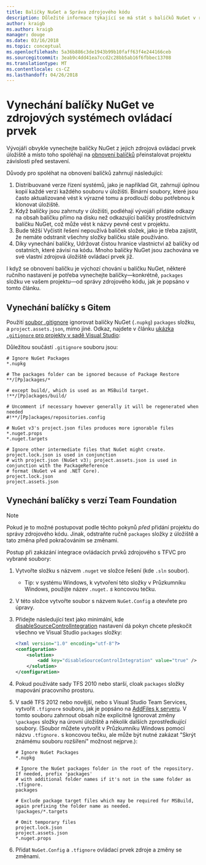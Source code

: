 ```yaml
---
title: Balíčky NuGet a Správa zdrojového kódu
description: Důležité informace týkající se má stát s balíčků NuGet v rámci správy verzí a zdroj řízení systémů a jak vynechejte balíčky s git a TFVC.
author: kraigb
ms.author: kraigb
manager: douge
ms.date: 03/16/2018
ms.topic: conceptual
ms.openlocfilehash: 5a36b886c3de1943b99b10faff63f4e244166ceb
ms.sourcegitcommit: 3eab9c4dd41ea7ccd2c28bb5ab16f6fbbec13708
ms.translationtype: MT
ms.contentlocale: cs-CZ
ms.lasthandoff: 04/26/2018
---
```

# <a name="omitting-nuget-packages-in-source-control-systems"></a>Vynechání balíčky NuGet ve zdrojových systémech ovládací prvek

Vývojáři obvykle vynechejte balíčky NuGet z jejich zdrojová ovládací prvek úložiště a místo toho spoléhají na [obnovení balíčků](package-restore.md) přeinstalovat projektu závislosti před sestavení.

Důvody pro spoléhat na obnovení balíčků zahrnují následující:

1. Distribuované verze řízení systémů, jako je například Git, zahrnují úplnou kopií každé verzi každého souboru v úložišti. Binární soubory, které jsou často aktualizované vést k výrazné tomu a prodlouží dobu potřebnou k klonovat úložiště.
1. Když balíčky jsou zahrnuty v úložišti, podléhají vývojáři přidáte odkazy na obsah balíčku přímo na disku než odkazující balíčky prostřednictvím balíčku NuGet, což může vést k názvy pevně cest v projektu.
1. Bude těžší Vyčistit řešení nepoužívá balíček složek, jako je třeba zajistit, že nemáte odstranit všechny složky balíčku stále používáno.
1. Díky vynechání balíčky, Udržovat čistou hranice vlastnictví až balíčky od ostatních, které závisí na kódu. Mnoho balíčky NuGet jsou zachována ve své vlastní zdrojová úložiště ovládací prvek již.

I když se obnovení balíčku je výchozí chování u balíčku NuGet, některé ručního nastavení je potřeba vynechejte balíčky&mdash;konkrétně, `packages` složku ve vašem projektu&mdash;od správy zdrojového kódu, jak je popsáno v tomto článku.

## <a name="omitting-packages-with-git"></a>Vynechání balíčky s Gitem

Použití [soubor .gitignore](https://git-scm.com/docs/gitignore) ignorovat balíčky NuGet (`.nupkg`) `packages` složku, a `project.assets.json`, mimo jiné. Odkaz, najdete v článku [ukázka `.gitignore` pro projekty v sadě Visual Studio](https://github.com/github/gitignore/blob/master/VisualStudio.gitignore):

Důležitou součástí `.gitignore` souboru jsou:

```gitignore
# Ignore NuGet Packages
*.nupkg

# The packages folder can be ignored because of Package Restore
**/[Pp]ackages/*

# except build/, which is used as an MSBuild target.
!**/[Pp]ackages/build/

# Uncomment if necessary however generally it will be regenerated when needed
#!**/[Pp]ackages/repositories.config

# NuGet v3's project.json files produces more ignorable files
*.nuget.props
*.nuget.targets

# Ignore other intermediate files that NuGet might create. project.lock.json is used in conjunction
# with project.json (NuGet v3); project.assets.json is used in conjunction with the PackageReference
# format (NuGet v4 and .NET Core).
project.lock.json
project.assets.json
```

## <a name="omitting-packages-with-team-foundation-version-control"></a>Vynechání balíčky s verzí Team Foundation

> [!Note]
> Pokud je to možné postupovat podle těchto pokynů *před* přidání projektu do správy zdrojového kódu. Jinak, odstraňte ručně `packages` složky z úložiště a tato změna před pokračováním se změnami.

Postup při zakázání integrace ovládacích prvků zdrojového s TFVC pro vybrané soubory:

1. Vytvořte složku s názvem `.nuget` ve složce řešení (kde `.sln` soubor).
    - Tip: v systému Windows, k vytvoření této složky v Průzkumníku Windows, použijte název `.nuget.` *s* koncovou tečku.

1. V této složce vytvořte soubor s názvem `NuGet.Config` a otevřete pro úpravy.

1. Přidejte následující text jako minimální, kde [disableSourceControlIntegration](../reference/nuget-config-file.md#solution-section) nastavení dá pokyn chcete přeskočit všechno ve Visual Studio `packages` složky:

   ```xml
   <?xml version="1.0" encoding="utf-8"?>
   <configuration>
       <solution>
           <add key="disableSourceControlIntegration" value="true" />
       </solution>
   </configuration>
   ```

1. Pokud používáte sady TFS 2010 nebo starší, cloak `packages` složky mapování pracovního prostoru.

1. V sadě TFS 2012 nebo novější, nebo s Visual Studio Team Services, vytvořit `.tfignore` souboru, jak je popsáno na [AddFiles k serveru](https://www.visualstudio.com/en-us/docs/tfvc/add-files-server#tfignore). V tomto souboru zahrnout obsah níže explicitně Ignorovat změny `\packages` složky na úrovni úložiště a několik dalších zprostředkující soubory. (Soubor můžete vytvořit v Průzkumníku Windows pomocí názvu `.tfignore.` s koncovou tečku, ale může být nutné zakázat "Skrýt známému souboru rozšíření" možnost nejprve.):

   ```cli
   # Ignore NuGet Packages
   *.nupkg

   # Ignore the NuGet packages folder in the root of the repository. If needed, prefix 'packages'
   # with additional folder names if it's not in the same folder as .tfignore.   
   packages

   # Exclude package target files which may be required for MSBuild, again prefixing the folder name as needed.
   !packages/*.targets

   # Omit temporary files
   project.lock.json
   project.assets.json
   *.nuget.props
   ```

1. Přidat `NuGet.Config` a `.tfignore` ovládací prvek zdroje a změny se změnami.
